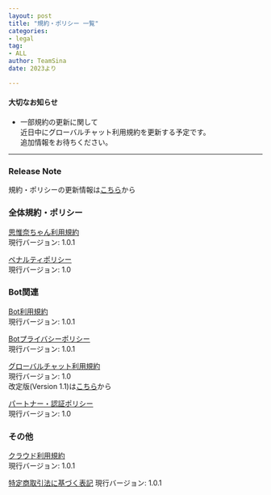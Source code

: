 ```yaml
---
layout: post
title: "規約・ポリシー 一覧"
categories:
- legal
tag:
- ALL
author: TeamSina
date: 2023より

---
```


#### 大切なお知らせ
- 一部規約の更新に関して<br>
近日中にグローバルチャット利用規約を更新する予定です。<br>
追加情報をお待ちください。

---

### Release Note
規約・ポリシーの更新情報は<a href="{{site.url}}/legal/release-note" class="a-orange">こちら</a>から

### 全体規約・ポリシー

<a href="{{site.url}}/legal/tos" class="a-orange">思惟奈ちゃん利用規約</a><br>
現行バージョン: 1.0.1

<a href="{{site.url}}/legal/penalty" class="a-orange">ペナルティポリシー</a><br>
現行バージョン: 1.0

### Bot関連

<a href="{{site.url}}/legal/bot-tos" class="a-orange">Bot利用規約</a><br>
現行バージョン: 1.0.1

<a href="{{site.url}}/legal/bot-privacy-policy" class="a-orange">Botプライバシーポリシー</a><br>
現行バージョン: 1.0.1

<a href="{{site.url}}/legal/gchat-tos" class="a-orange">グローバルチャット利用規約</a><br>
現行バージョン: 1.0<br>
改定版(Version 1.1)は<a href="{{site.url}}/legal/new-gchat-tos" class="a-orange">こちら</a>から

<a href="{{site.url}}/legal/partner-verify" class="a-orange">パートナー・認証ポリシー</a><br>
現行バージョン: 1.0

### その他

<a href="{{site.url}}/legal/cloud-tos" class="a-orange">クラウド利用規約</a><br>
現行バージョン: 1.0.1

<a href="{{site.url}}/legal/tradelaw" class="a-orange">特定商取引法に基づく表記</a>
現行バージョン: 1.0.1